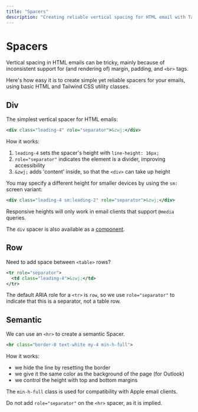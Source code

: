 ```yaml
---
title: "Spacers"
description: "Creating reliable vertical spacing for HTML email with Tailwind CSS."
---
```


# Spacers

Vertical spacing in HTML emails can be tricky, mainly because of inconsistent support for (and rendering of) margin, padding, and `<br>` tags.

Here's how easy it is to create simple yet reliable spacers for your emails, using basic HTML and Tailwind CSS utility classes.

## Div

The simplest vertical spacer for HTML emails:

```xml [src/templates/example.html]
<div class="leading-4" role="separator">&zwj;</div>
```

How it works:

1. `leading-4` sets the spacer's height with `line-height: 16px;`
2. `role="separator"` indicates the element is a divider, improving accessibility
3. `&zwj;` adds 'content' inside, so that the `<div>` can take up height

You may specify a different height for smaller devices by using the `sm:` screen variant:

```xml [src/templates/example.html]
<div class="leading-4 sm:leading-2" role="separator">&zwj;</div>
```

<Alert>Responsive heights will only work in email clients that support `@media` queries.</Alert>

The `div` spacer is also available as a [component](/docs/components/spacer).

## Row

Need to add space between `<table>` rows?

```xml [src/templates/example.html]
<tr role="separator">
  <td class="leading-4">&zwj;</td>
</tr>
```

The default ARIA role for a `<tr>` is `row`, so we use `role="separator"` to indicate that this is a separator, not a table row.

## Semantic

We can use an `<hr>` to create a semantic Spacer.

```xml [src/templates/example.html]
<hr class="border-0 text-white my-4 min-h-full">
```

How it works:

- we hide the line by resetting the border
- we give it the same color as the background of the page (for Outlook)
- we control the height with top and bottom margins

The `min-h-full` class is used for compatibility with Apple email clients.

<Alert type="warning">Do not add `role="separator"` on the `<hr>` spacer, as it is implied.</Alert>

